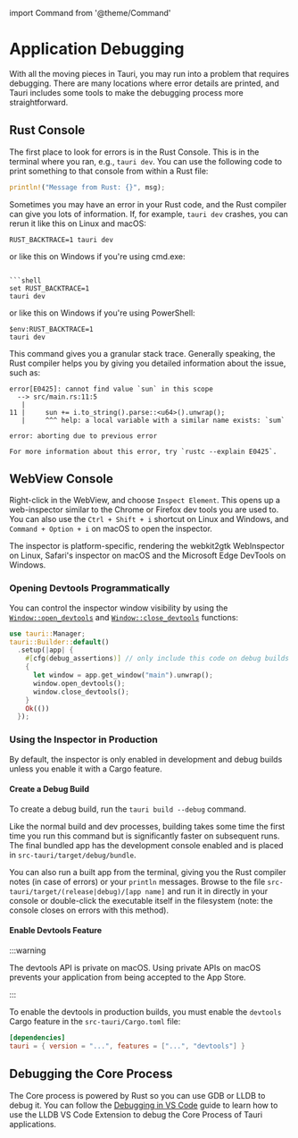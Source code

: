 import Command from '@theme/Command'

# Application Debugging

With all the moving pieces in Tauri, you may run into a problem that requires debugging. There are many locations where error details are printed, and Tauri includes some tools to make the debugging process more straightforward.

## Rust Console

The first place to look for errors is in the Rust Console. This is in the terminal where you ran, e.g., `tauri dev`. You can use the following code to print something to that console from within a Rust file:

```rust
println!("Message from Rust: {}", msg);
```

Sometimes you may have an error in your Rust code, and the Rust compiler can give you lots of information. If, for example, `tauri dev` crashes, you can rerun it like this on Linux and macOS:

```shell
RUST_BACKTRACE=1 tauri dev
```

or like this on Windows if you're using cmd.exe:
``` adding the .exe makes it a bit clearer. 

```shell
set RUST_BACKTRACE=1
tauri dev
```

or like this on Windows if you're using PowerShell:

```shell
$env:RUST_BACKTRACE=1
tauri dev
```


This command gives you a granular stack trace. Generally speaking, the Rust compiler helps you by
giving you detailed information about the issue, such as:

```
error[E0425]: cannot find value `sun` in this scope
  --> src/main.rs:11:5
   |
11 |     sun += i.to_string().parse::<u64>().unwrap();
   |     ^^^ help: a local variable with a similar name exists: `sum`

error: aborting due to previous error

For more information about this error, try `rustc --explain E0425`.
```

## WebView Console

Right-click in the WebView, and choose `Inspect Element`. This opens up a web-inspector similar to the Chrome or Firefox dev tools you are used to.
You can also use the `Ctrl + Shift + i` shortcut on Linux and Windows, and `Command + Option + i` on macOS to open the inspector.

The inspector is platform-specific, rendering the webkit2gtk WebInspector on Linux, Safari's inspector on macOS and the Microsoft Edge DevTools on Windows.

### Opening Devtools Programmatically

You can control the inspector window visibility by using the [`Window::open_devtools`] and [`Window::close_devtools`] functions:

```rust
use tauri::Manager;
tauri::Builder::default()
  .setup(|app| {
    #[cfg(debug_assertions)] // only include this code on debug builds
    {
      let window = app.get_window("main").unwrap();
      window.open_devtools();
      window.close_devtools();
    }
    Ok(())
  });
```

### Using the Inspector in Production

By default, the inspector is only enabled in development and debug builds unless you enable it with a Cargo feature.

#### Create a Debug Build

To create a debug build, run the `tauri build --debug` command.

<Command name="build --debug" />

Like the normal build and dev processes, building takes some time the first time you run this command but is significantly faster on subsequent runs.
The final bundled app has the development console enabled and is placed in `src-tauri/target/debug/bundle`.

You can also run a built app from the terminal, giving you the Rust compiler notes (in case of errors) or your `println` messages. Browse to the file `src-tauri/target/(release|debug)/[app name]` and run it in directly in your console or double-click the executable itself in the filesystem (note: the console closes on errors with this method).

#### Enable Devtools Feature

:::warning

The devtools API is private on macOS. Using private APIs on macOS prevents your application from being accepted to the App Store.

:::

To enable the devtools in production builds, you must enable the `devtools` Cargo feature in the `src-tauri/Cargo.toml` file:

```toml
[dependencies]
tauri = { version = "...", features = ["...", "devtools"] }
```

## Debugging the Core Process

The Core process is powered by Rust so you can use GDB or LLDB to debug it. You can follow the [Debugging in VS Code] guide to learn how to use the LLDB VS Code Extension to debug the Core Process of Tauri applications.

[debugging in vs code]: ./vs-code.md
[`window::open_devtools`]: https://docs.rs/tauri/1/tauri/window/struct.Window.html#method.open_devtools
[`window::close_devtools`]: https://docs.rs/tauri/1/tauri/window/struct.Window.html#method.close_devtools
